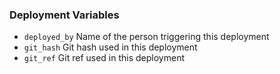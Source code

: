 <!-- usedin: [ _legacy_docker/stack-management] - post: -->


### Deployment Variables

- `deployed_by` Name of the person triggering this deployment
- `git_hash` Git hash used in this deployment
- `git_ref` Git ref used in this deployment

